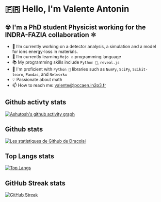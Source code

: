 # 🇫🇷 Hello, I'm Valente Antonin 

## ☢ I'm a PhD student Physicist working for the INDRA-FAZIA collaboration ⚛ 

- 🔭 I’m currently working on a detector analysis, a simulation and a model for ions energy-loss in materials.
- 🌱 I’m currently learning `Mojo 🔥` programming language
- 📚 My programming skills include `Python 🐍`, `reveal.js`
- 🧪 I'm proficient with `Python 🐍` libraries such as `NumPy`, `SciPy`, `Scikit-learn`, `Pandas`, and `Networkx`
- 💡 Passionate about math
- 📫 How to reach me: valente@lpccaen.in2p3.fr

## Github activty stats 

[![Ashutosh's github activity graph](https://github-readme-activity-graph.vercel.app/graph?username=Dracolai&theme=dracula)](https://github.com/Dracolai/github-readme-activity-graph)


## Github stats

[![Les statistiques de Github de Dracolai](https://github-readme-stats.vercel.app/api?username=Dracolai&show_icons=true&theme=radical)](https://github.com/votre_nom_utilisateur/github-readme-stats)

## Top Langs stats

[![Top Langs](https://github-readme-stats.vercel.app/api/top-langs/?username=Dracolai&layout=compact&theme=radical)](https://github.com/your_username/github-readme-stats)

## GitHub Streak stats
[![GitHub Streak](https://github-readme-streak-stats.herokuapp.com/?user=your_username&theme=radical)](https://github.com/your_username/github-readme-streak-stats)
